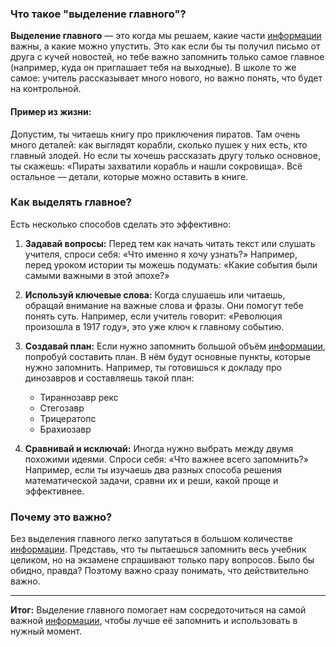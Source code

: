 ### Что такое "выделение главного"?

**Выделение главного** — это когда мы решаем, какие части [информации](Информация.md) важны, а какие можно упустить. Это как если бы ты получил письмо от друга с кучей новостей, но тебе важно запомнить только самое главное (например, куда он приглашает тебя на выходные). В школе то же самое: учитель рассказывает много нового, но важно понять, что будет на контрольной.

#### Пример из жизни:
Допустим, ты читаешь книгу про приключения пиратов. Там очень много деталей: как выглядят корабли, сколько пушек у них есть, кто главный злодей. Но если ты хочешь рассказать другу только основное, ты скажешь: «Пираты захватили корабль и нашли сокровища». Всё остальное — детали, которые можно оставить в книге.

### Как выделять главное?

Есть несколько способов сделать это эффективно:

1. **Задавай вопросы:** Перед тем как начать читать текст или слушать учителя, спроси себя: «Что именно я хочу узнать?» Например, перед уроком истории ты можешь подумать: «Какие события были самыми важными в этой эпохе?»
   
2. **Используй ключевые слова:** Когда слушаешь или читаешь, обращай внимание на важные слова и фразы. Они помогут тебе понять суть. Например, если учитель говорит: «Революция произошла в 1917 году», это уже ключ к главному событию.

3. **Создавай план:** Если нужно запомнить большой объём [информации](Информация.md), попробуй составить план. В нём будут основные пункты, которые нужно запомнить. Например, ты готовишься к докладу про динозавров и составляешь такой план:
   - Тираннозавр рекс
   - Стегозавр
   - Трицератопс
   - Брахиозавр

4. **Сравнивай и исключай:** Иногда нужно выбрать между двумя похожими идеями. Спроси себя: «Что важнее всего запомнить?» Например, если ты изучаешь два разных способа решения математической задачи, сравни их и реши, какой проще и эффективнее.

### Почему это важно?

Без выделения главного легко запутаться в большом количестве [информации](Информация.md). Представь, что ты пытаешься запомнить весь учебник целиком, но на экзамене спрашивают только пару вопросов. Было бы обидно, правда? Поэтому важно сразу понимать, что действительно важно.

---

**Итог:** Выделение главного помогает нам сосредоточиться на самой важной [информации](Информация.md), чтобы лучше её запомнить и использовать в нужный момент.